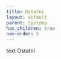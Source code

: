 ```yaml
---
title: Ostatní
layout: default
parent: Systemy
has_children: true
nav-order: 5
---
```


text Ostatní